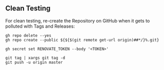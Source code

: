 
## Clean Testing

For clean testing, re-create the Repository on GitHub when it gets to polluted with Tags and Releases:

    gh repo delete --yes
    gh repo create --public ${${$(git remote get-url origin)##*/}%.git}

    gh secret set RENOVATE_TOKEN --body '<TOKEN>'

    git tag | xargs git tag -d
    git push -u origin master
